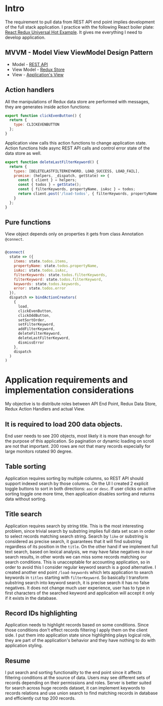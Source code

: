 # Intro

The requirement to pull data from REST API end point implies development of the full stack application. I practice with the following React boiler plate:
[React Redux Universal Hot Example](https://github.com/bertho-zero/react-redux-universal-hot-example). It gives me everything I need to develop application.

## MVVM - Model View ViewModel Design Pattern

* Model - [REST API](\api\services\todos\index.js)
* View Model - [Redux Store](\src\redux\modules\todos.js)
* View - [Application's View](\src\containers\Todos\Todos.js)

## Action handlers

All the manipulations of Redux data store are performed with messages, they are generates inside action functions:

``` JavaScript
export function clickEvenButton() {
  return {
    type: CLICKEVENBUTTON
  };
}
```

Application view calls this action functions to change application state. Action functions hide async REST API calls and control error state of the data store as well. 

``` JavaScript
export function deleteLastFilterKeyword() {
  return {
    types: [DELETELASTFILTERKEYWORD, LOAD_SUCCESS, LOAD_FAIL],
    promise: (helpers, _dispatch, getState) => {
      const { client } = helpers;
      const { todos } = getState();
      const { filterKeywords, propertyName, isAsc } = todos;
      return client.post('/load-todos', { filterKeywords, propertyName, isAsc });
    }
  };
}
```

## Pure functions

View object depends only on properties it gets from class Annotation `@connect`.

```JavaScript

@connect(
  state => ({
    items: state.todos.items,
    propertyName: state.todos.propertyName,
    isAsc: state.todos.isAsc,
    filterKeywords: state.todos.filterKeywords,
    filterKeyword: state.todos.filterKeyword,
    keywords: state.todos.keywords,
    error: state.todos.error
  }),
  dispatch => bindActionCreators(
    {
      load,
      clickEvenButton,
      clickOddButton,
      setSortOrder,
      setFilterKeyword,
      addFilterKeyword,
      deleteFilterKeyword,
      deleteLastFilterKeyword,
      dismissError
    },
    dispatch
  )
)

```

# Application requirements and implementation considerations
My objective is to distribute roles between API End Point, Redux Data Store, Redux Action Handlers and actual View. 

## It is required to load 200 data objects.
End user needs to see 200 objects, most likely it is more than enough for the purpose of this application. So pagination or dynamic loading on scroll are not that important. 200 rows are not that many records especially for large monitors rotated 90 degree.

## Table sorting
Application requires sorting by multiple columns, so REST API should support indexed search by those columns. On the UI I created 2 explicit toggle buttons to sort in both directions: `asc` or `desc`. If user clicks on active sorting toggle one more time, then application disables sorting and returns data without sorting.

## Title search
Application requires search by string title. This is the most interesting problem, since trivial search by substring implies full data set scan in order to select records matching search string. Search by `like` or substring is considered as precise search, it guarantees that it will find substring regardless of its position in the `title`. On the other hand if we implement full text search, based on lexical analysis, we may have false negatives in our search results, in other words we can miss some records matching our search conditions. This is unacceptable for accounting application, so in order to avoid this I consider regular keyword search is a good alternative. I created another end point `/load-keywords` which lets application to search keywords in `titles` starting with `filterKeyword`. So basically I transform substring search into keyword search, it is precise search it has no false negatives. It does not change much user experience, user has to type in first characters of the searched keyword and application will accept it only if it exists in the database.

## Record IDs highlighting
Application needs to highlight records based on some conditions. Since those conditions don't effect records filtering I apply them on the client side. I put them into application state since highlighting plays logical role, they are part of the application's behavior and they have nothing to do with application styling.

## Resume
I put search and sorting functionality to the end point since it affects filtering conditions at the source of data. Users may see different sets of records depending on their permissions and roles. Server is better suited for search across huge records dataset, it can implement keywords to records relations and use union search to find matching records in database and efficiently cut top 200 records.
